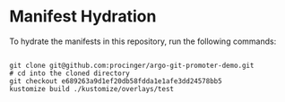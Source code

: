 
# Manifest Hydration

To hydrate the manifests in this repository, run the following commands:

```shell

git clone git@github.com:procinger/argo-git-promoter-demo.git
# cd into the cloned directory
git checkout e689263a9d1ef20db58fdda1e1afe3dd24578bb5
kustomize build ./kustomize/overlays/test
```